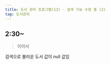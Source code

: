 ```yaml
---
title: 도서 관리 프로그램(13) - 검색 기능 수정 중 (2)
tag: 도서관리
---
```










## 2:30~

> 이어서

검색으로 불러온 도서 값이 null 값임